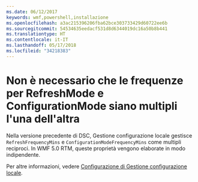 ```yaml
---
ms.date: 06/12/2017
keywords: wmf,powershell,installazione
ms.openlocfilehash: a3ac215396206fba62bce303733429d60722ee6b
ms.sourcegitcommit: 54534635eedacf531d8d6344019dc16a50b8b441
ms.translationtype: HT
ms.contentlocale: it-IT
ms.lasthandoff: 05/17/2018
ms.locfileid: "34218383"
---
```

# <a name="frequencies-for-refreshmode-and-configurationmode-dont-need-to-be-multiples-of-each-other"></a>Non è necessario che le frequenze per RefreshMode e ConfigurationMode siano multipli l'una dell'altra

Nella versione precedente di DSC, Gestione configurazione locale gestisce `RefreshFrequencyMins` e `ConfigurationModeFrequencyMins` come multipli reciproci. In WMF 5.0 RTM, queste proprietà vengono elaborate in modo indipendente.

Per altre informazioni, vedere [Configurazione di Gestione configurazione locale](https://msdn.microsoft.com/powershell/dsc/metaconfig).
